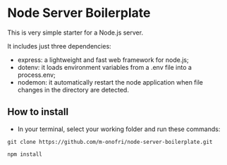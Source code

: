 # Node Server Boilerplate

This is very simple starter for a Node.js server.

It includes just three dependencies:
- express: a lightweight and fast web framework for node.js;
- dotenv: it loads environment variables from a .env file into a process.env;
- nodemon: it automatically restart the node application when file changes in the directory are 		detected.

## How to install
- In your terminal, select your working folder and run these commands:

```
git clone https://github.com/m-onofri/node-server-boilerplate.git
```

```
npm install
```